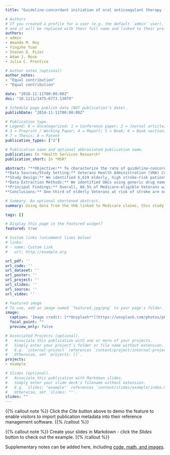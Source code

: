 ```yaml
---
title: "Guideline-concordant initiation of oral anticoagulant therapy for stroke prevention in older veterans with atrial fibrillation eligible for Medicare Part D"

# Authors
# If you created a profile for a user (e.g. the default `admin` user), write the username (folder name) here 
# and it will be replaced with their full name and linked to their profile.
authors:
- admin
- Amanda M. Roy
- Yingzhe Yuan
- Steven D. Pizer
- Adam J. Rose
- Julia C. Prentice

# Author notes (optional)
author_notes:
- "Equal contribution"
- "Equal contribution"

date: "2018-11-11T00:00:00Z"
doi: "10.1111/1475-6773.13079"

# Schedule page publish date (NOT publication's date).
publishDate: "2018-11-11T00:00:00Z"

# Publication type.
# Legend: 0 = Uncategorized; 1 = Conference paper; 2 = Journal article;
# 3 = Preprint / Working Paper; 4 = Report; 5 = Book; 6 = Book section;
# 7 = Thesis; 8 = Patent
publication_types: ["2"]

# Publication name and optional abbreviated publication name.
publication: In *Health Services Research*
publication_short: In *HSR*

abstract: "**Objective:** To characterize the rate of guideline-concordant initiation of oral antico-agulation  (OAC)  among  elderly  Veterans  with  atrial  fibrillation (AF)  and  high  stroke  risk.  
**Data Sources/Study Setting:** Veterans Health Administration (VHA) Corporate Data Warehouse (CDW) linked with Medicare claims 2011-2015.  
**Study Design:** We identified 6,619 elderly, high stroke-risk patients with a new episode  of  AF  initially  diagnosed  in  the  VHA  during  fiscal  years  2012-2015. We  used  logistic regression to estimate marginal effects of associations between patient char-acteristics and OAC initiation within 90 days of the first AF episode.  
**Data Extraction Methods:** We identified OACs using generic drug names. We calculated  comorbidities  and  risk  scores  using  diagnosis  codes  from  1 year  of  baseline  data.  
**Principal Findings:** Overall, 66.5% of Medicare-eligible Veterans with AF at high risk of  stroke  initiated  an  OAC  within  90 days. We  found lower initiation  rates for  patients enrolled in Medicare Part D and those ineligible for drug co-payment subsidies. OAC initiation rates increased during the study among VHA-reliant patients but not among dual VHA-Part D enrollees.  
**Conclusions:** One-third of elderly Veterans at risk of stroke are not receiving recommended therapy. Increased coordination between Medicare and VHA providers may lead to improvements in anticoagulation quality and stroke prevention."

# Summary. An optional shortened abstract.
summary: Using data from the VHA linked to Medicare claims, this study analyzed the rate to which Veterans at high risk of stroke received recommended anticoagulation therapy, finding suboptimal rates of guideline-concordant prescribing. Increased coordination between Medicare and Veterans Health Administration providers may improve stroke prevention.

tags: []

# Display this page in the Featured widget?
featured: true

# Custom links (uncomment lines below)
# links:
# - name: Custom Link
#   url: http://example.org

url_pdf: ''
url_code: ''
url_dataset: ''
url_poster: ''
url_project: ''
url_slides: ''
url_source: ''
url_video: ''

# Featured image
# To use, add an image named `featured.jpg/png` to your page's folder. 
image:
  caption: 'Image credit: [**Unsplash**](https://unsplash.com/photos/pLCdAaMFLTE)'
  focal_point: ""
  preview_only: false

# Associated Projects (optional).
#   Associate this publication with one or more of your projects.
#   Simply enter your project's folder or file name without extension.
#   E.g. `internal-project` references `content/project/internal-project/index.md`.
#   Otherwise, set `projects: []`.
projects:
- example

# Slides (optional).
#   Associate this publication with Markdown slides.
#   Simply enter your slide deck's filename without extension.
#   E.g. `slides: "example"` references `content/slides/example/index.md`.
#   Otherwise, set `slides: ""`.
slides: ""
---
```


{{% callout note %}}
Click the *Cite* button above to demo the feature to enable visitors to import publication metadata into their reference management software.
{{% /callout %}}

{{% callout note %}}
Create your slides in Markdown - click the *Slides* button to check out the example.
{{% /callout %}}

Supplementary notes can be added here, including [code, math, and images](https://wowchemy.com/docs/writing-markdown-latex/).
